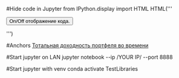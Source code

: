 #Hide code in Jupyter
from IPython.display import HTML
HTML('''<script>
code_show=false; 
function code_toggle() {
 if (code_show){
 $('div.input').hide();
 } else {
 $('div.input').show();
 }
 code_show = !code_show
} 
$( document ).ready(code_toggle);
</script>
<form action="javascript:code_toggle()"><input type="submit" value="On/Off отображение кода."></form>''')

#Anchors
[Тотальная доходность портфеля во времени](#first-bullet)

#Start jupyter on LAN
jupyter notebook --ip /YOUR IP/ --port 8888

#Start jupyter with venv
conda activate TestLibraries
